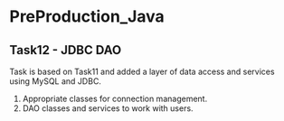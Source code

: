 # PreProduction_Java

## Task12 - JDBC DAO

Task is based on Task11 and added a layer of data access and services using MySQL and JDBC.
1) Appropriate classes for connection management.
2) DAO classes and services to work with users.
